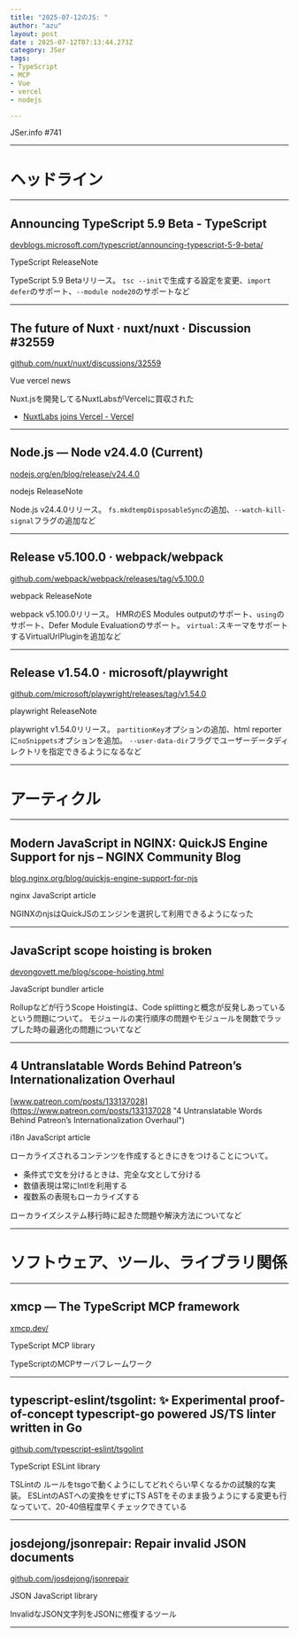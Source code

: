 ```yaml
---
title: "2025-07-12のJS: "
author: "azu"
layout: post
date : 2025-07-12T07:13:44.273Z
category: JSer
tags:
- TypeScript
- MCP
- Vue
- vercel
- nodejs

---
```


JSer.info #741

----

<h1 class="site-genre">ヘッドライン</h1>

----

## Announcing TypeScript 5.9 Beta - TypeScript
[devblogs.microsoft.com/typescript/announcing-typescript-5-9-beta/](https://devblogs.microsoft.com/typescript/announcing-typescript-5-9-beta/ "Announcing TypeScript 5.9 Beta - TypeScript")
<p class="jser-tags jser-tag-icon"><span class="jser-tag">TypeScript</span> <span class="jser-tag">ReleaseNote</span></p>

TypeScript 5.9 Betaリリース。
`tsc --init`で生成する設定を変更、`import defer`のサポート、`--module node20`のサポートなど


----

## The future of Nuxt​ · nuxt/nuxt · Discussion #32559
[github.com/nuxt/nuxt/discussions/32559](https://github.com/nuxt/nuxt/discussions/32559 "The future of Nuxt​ · nuxt/nuxt · Discussion #32559")
<p class="jser-tags jser-tag-icon"><span class="jser-tag">Vue</span> <span class="jser-tag">vercel</span> <span class="jser-tag">news</span></p>

Nuxt.jsを開発してるNuxtLabsがVercelに買収された

- [NuxtLabs joins Vercel - Vercel](https://vercel.com/blog/nuxtlabs-joins-vercel "NuxtLabs joins Vercel - Vercel")

----

## Node.js — Node v24.4.0 (Current)
[nodejs.org/en/blog/release/v24.4.0](https://nodejs.org/en/blog/release/v24.4.0 "Node.js — Node v24.4.0 (Current)")
<p class="jser-tags jser-tag-icon"><span class="jser-tag">nodejs</span> <span class="jser-tag">ReleaseNote</span></p>

Node.js v24.4.0リリース。
`fs.mkdtempDisposableSync`の追加、`--watch-kill-signal`フラグの追加など


----

## Release v5.100.0 · webpack/webpack
[github.com/webpack/webpack/releases/tag/v5.100.0](https://github.com/webpack/webpack/releases/tag/v5.100.0 "Release v5.100.0 · webpack/webpack")
<p class="jser-tags jser-tag-icon"><span class="jser-tag">webpack</span> <span class="jser-tag">ReleaseNote</span></p>

webpack v5.100.0リリース。
HMRのES Modules outputのサポート、`using`のサポート、Defer Module Evaluationのサポート。
`virtual:`スキーマをサポートするVirtualUrlPluginを追加など


----

## Release v1.54.0 · microsoft/playwright
[github.com/microsoft/playwright/releases/tag/v1.54.0](https://github.com/microsoft/playwright/releases/tag/v1.54.0 "Release v1.54.0 · microsoft/playwright")
<p class="jser-tags jser-tag-icon"><span class="jser-tag">playwright</span> <span class="jser-tag">ReleaseNote</span></p>

playwright v1.54.0リリース。
`partitionKey`オプションの追加、html reporterに`noSnippets`オプションを追加。
`--user-data-dir`フラグでユーザーデータディレクトリを指定できるようになるなど


----
<h1 class="site-genre">アーティクル</h1>

----

## Modern JavaScript in NGINX: QuickJS Engine Support for njs – NGINX Community Blog
[blog.nginx.org/blog/quickjs-engine-support-for-njs](https://blog.nginx.org/blog/quickjs-engine-support-for-njs "Modern JavaScript in NGINX: QuickJS Engine Support for njs – NGINX Community Blog")
<p class="jser-tags jser-tag-icon"><span class="jser-tag">nginx</span> <span class="jser-tag">JavaScript</span> <span class="jser-tag">article</span></p>

NGINXのnjsはQuickJSのエンジンを選択して利用できるようになった


----

## JavaScript scope hoisting is broken
[devongovett.me/blog/scope-hoisting.html](https://devongovett.me/blog/scope-hoisting.html "JavaScript scope hoisting is broken")
<p class="jser-tags jser-tag-icon"><span class="jser-tag">JavaScript</span> <span class="jser-tag">bundler</span> <span class="jser-tag">article</span></p>

Rollupなどが行うScope Hoistingは、Code splittingと概念が反発しあっているという問題について。
モジュールの実行順序の問題やモジュールを関数でラップした時の最適化の問題についてなど


----

## 4 Untranslatable Words Behind Patreon’s Internationalization Overhaul
[www.patreon.com/posts/133137028](https://www.patreon.com/posts/133137028 "4 Untranslatable Words Behind Patreon’s Internationalization Overhaul")
<p class="jser-tags jser-tag-icon"><span class="jser-tag">i18n</span> <span class="jser-tag">JavaScript</span> <span class="jser-tag">article</span></p>

ローカライズされるコンテンツを作成するときにきをつけることについて。

- 条件式で文を分けるときは、完全な文として分ける
- 数値表現は常にIntlを利用する
- 複数系の表現もローカライズする

ローカライズシステム移行時に起きた問題や解決方法についてなど


----
<h1 class="site-genre">ソフトウェア、ツール、ライブラリ関係</h1>

----

## xmcp — The TypeScript MCP framework
[xmcp.dev/](https://xmcp.dev/ "xmcp — The TypeScript MCP framework")
<p class="jser-tags jser-tag-icon"><span class="jser-tag">TypeScript</span> <span class="jser-tag">MCP</span> <span class="jser-tag">library</span></p>

TypeScriptのMCPサーバフレームワーク


----

## typescript-eslint/tsgolint: ✨ Experimental proof-of-concept typescript-go powered JS/TS linter written in Go
[github.com/typescript-eslint/tsgolint](https://github.com/typescript-eslint/tsgolint "typescript-eslint/tsgolint: ✨ Experimental proof-of-concept typescript-go powered JS/TS linter written in Go")
<p class="jser-tags jser-tag-icon"><span class="jser-tag">TypeScript</span> <span class="jser-tag">ESLint</span> <span class="jser-tag">library</span></p>

TSLintの ルールをtsgoで動くようにしてどれぐらい早くなるかの試験的な実装。
ESLintのASTへの変換をせずにTS ASTをそのまま扱うようにする変更も行なっていて、20-40倍程度早くチェックできている


----

## josdejong/jsonrepair: Repair invalid JSON documents
[github.com/josdejong/jsonrepair](https://github.com/josdejong/jsonrepair "josdejong/jsonrepair: Repair invalid JSON documents")
<p class="jser-tags jser-tag-icon"><span class="jser-tag">JSON</span> <span class="jser-tag">JavaScript</span> <span class="jser-tag">library</span></p>

InvalidなJSON文字列をJSONに修復するツール


----

